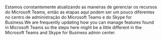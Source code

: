 <span data-ttu-id="834c4-101">Estamos constantemente atualizando as maneiras de gerenciar os recursos do Microsoft Teams, então as etapas aqui podem ser um pouco diferentes no centro de administração do Microsoft Teams e do Skype for Business.</span><span class="sxs-lookup"><span data-stu-id="834c4-101">We are frequently updating how you can manage features found in Microsoft Teams so the steps here might be a little different in the Microsoft Teams and Skype for Business admin center.</span></span>
